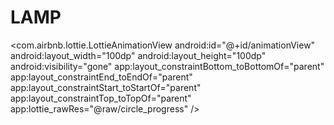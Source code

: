 # LAMP
<com.airbnb.lottie.LottieAnimationView
        android:id="@+id/animationView"
        android:layout_width="100dp"
        android:layout_height="100dp"
        android:visibility="gone"
        app:layout_constraintBottom_toBottomOf="parent"
        app:layout_constraintEnd_toEndOf="parent"
        app:layout_constraintStart_toStartOf="parent"
        app:layout_constraintTop_toTopOf="parent"
        app:lottie_rawRes="@raw/circle_progress" />
